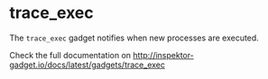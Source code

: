 # trace_exec

The `trace_exec` gadget notifies when new processes are executed.

Check the full documentation on http://inspektor-gadget.io/docs/latest/gadgets/trace_exec
